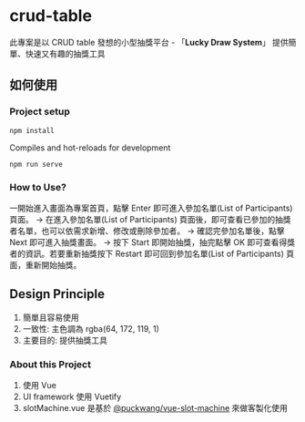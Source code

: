# crud-table

此專案是以 CRUD table 發想的小型抽獎平台 - 「**Lucky Draw System**」
提供簡單、快速又有趣的抽獎工具

## 如何使用

### Project setup

```
npm install
```

Compiles and hot-reloads for development

```
npm run serve
```

### How to Use?

一開始進入畫面為專案首頁，點擊 Enter 即可進入參加名單(List of Participants) 頁面。
→ 在進入參加名單(List of Participants) 頁面後，即可查看已參加的抽獎者名單，也可以依需求新增、修改或刪除參加者。
→ 確認完參加名單後，點擊 Next 即可進入抽獎畫面。
→ 按下 Start 即開始抽獎，抽完點擊 OK 即可查看得獎者的資訊。若要重新抽獎按下 Restart 即可回到參加名單(List of Participants) 頁面，重新開始抽獎。

## Design Principle

1. 簡單且容易使用
2. 一致性: 主色調為 rgba(64, 172, 119, 1)
3. 主要目的: 提供抽獎工具

### About this Project

1. 使用 Vue
2. UI framework 使用 Vuetify
3. slotMachine.vue 是基於 [@puckwang/vue-slot-machine](https://www.npmjs.com/package/@puckwang/vue-slot-machine) 來做客製化使用
